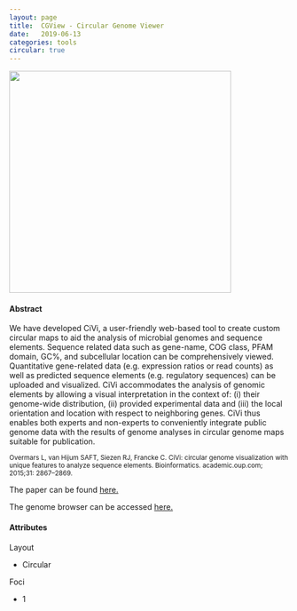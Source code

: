 ```yaml
---
layout: page
title:  CGView - Circular Genome Viewer
date:   2019-06-13
categories: tools
circular: true
---
```


<kbd><img src = "../../../../assets/CGView.png" width="400" align = "middle">


<h4>Abstract</h4>

We have developed CiVi, a user-friendly web-based tool to create custom circular maps to aid the analysis of microbial genomes and sequence elements. Sequence related data such as gene-name, COG class, PFAM domain, GC%, and subcellular location can be comprehensively viewed. Quantitative gene-related data (e.g. expression ratios or read counts) as well as predicted sequence elements (e.g. regulatory sequences) can be uploaded and visualized. CiVi accommodates the analysis of genomic elements by allowing a visual interpretation in the context of: (i) their genome-wide distribution, (ii) provided experimental data and (iii) the local orientation and location with respect to neighboring genes. CiVi thus enables both experts and non-experts to conveniently integrate public genome data with the results of genome analyses in circular genome maps suitable for publication.

<small>Overmars L, van Hijum SAFT, Siezen RJ, Francke C. CiVi: circular genome visualization with unique features to analyze sequence elements. Bioinformatics. academic.oup.com; 2015;31: 2867–2869.</small>

The paper can be found [here.][paper]


The genome browser can be accessed [here.][browser]

[paper]: https://www.ncbi.nlm.nih.gov/pubmed/25910699
[browser]: http://wishart.biology.ualberta.ca/cgview/

<h4>Attributes</h4>

Layout
  - Circular

Foci
  - 1
